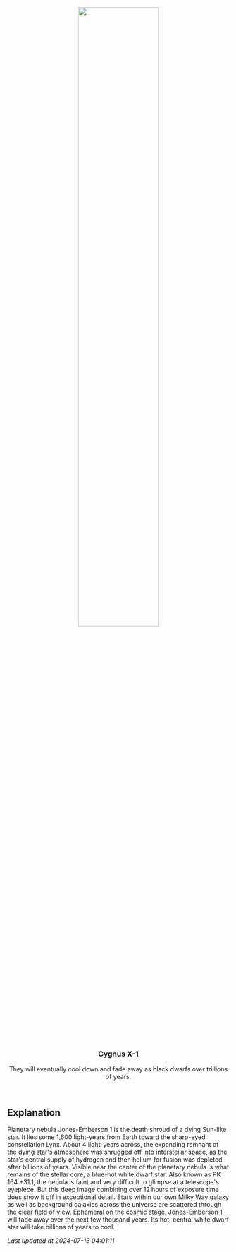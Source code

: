 <p align='center'>
    <img src='https://apod.nasa.gov/apod/image/2407/PK164_vdef3_1024.jpg' width='60%' />
    <h3 align="center">Cygnus X-1</h3>
    <p align="center">They will eventually cool down and fade away as black dwarfs over trillions of years.</p>
</p>
<br/>

Explanation
--
Planetary nebula Jones-Emberson 1 is the death shroud of a dying Sun-like star. It lies some 1,600 light-years from Earth toward the sharp-eyed constellation Lynx. About 4 light-years across, the expanding remnant of the dying star's atmosphere was shrugged off into interstellar space, as the star's central supply of hydrogen and then helium for fusion was depleted after billions of years. Visible near the center of the planetary nebula is what remains of the stellar core, a blue-hot white dwarf star.  Also known as PK 164 +31.1, the nebula is faint and very difficult to glimpse at a telescope's eyepiece. But this deep image combining over 12 hours of exposure time does show it off in exceptional detail. Stars within our own Milky Way galaxy as well as background galaxies across the universe are scattered through the clear field of view. Ephemeral on the cosmic stage, Jones-Emberson 1 will fade away over the next few thousand years. Its hot, central white dwarf star will take billions of years to cool.


*Last updated at 2024-07-13 04:01:11*
